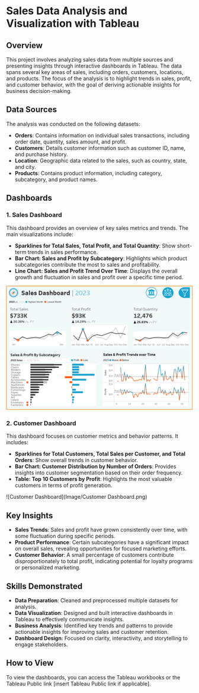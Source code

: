 # Sales Data Analysis and Visualization with Tableau

## Overview

This project involves analyzing sales data from multiple sources and presenting insights through interactive dashboards in Tableau. The data spans several key areas of sales, including orders, customers, locations, and products. The focus of the analysis is to highlight trends in sales, profit, and customer behavior, with the goal of deriving actionable insights for business decision-making.

## Data Sources

The analysis was conducted on the following datasets:
- **Orders**: Contains information on individual sales transactions, including order date, quantity, sales amount, and profit.
- **Customers**: Details customer information such as customer ID, name, and purchase history.
- **Location**: Geographic data related to the sales, such as country, state, and city.
- **Products**: Contains product information, including category, subcategory, and product names.

## Dashboards

### 1. Sales Dashboard
This dashboard provides an overview of key sales metrics and trends. The main visualizations include:
- **Sparklines for Total Sales, Total Profit, and Total Quantity**: Show short-term trends in sales performance.
- **Bar Chart: Sales and Profit by Subcategory**: Highlights which product subcategories contribute the most to sales and profitability.
- **Line Chart: Sales and Profit Trend Over Time**: Displays the overall growth and fluctuation in sales and profit over a specific time period.

![Sales Dashboard](https://raw.githubusercontent.com/hiephoangt/Sales-Analysis-Dashboard---Tableau-Project/main/Image/Sales%20Dashboard.png)

### 2. Customer Dashboard
This dashboard focuses on customer metrics and behavior patterns. It includes:
- **Sparklines for Total Customers, Total Sales per Customer, and Total Orders**: Show overall trends in customer behavior.
- **Bar Chart: Customer Distribution by Number of Orders**: Provides insights into customer segmentation based on their order frequency.
- **Table: Top 10 Customers by Profit**: Highlights the most valuable customers in terms of profit generation.

![Customer Dashboard](Image/Customer Dashboard.png) 

## Key Insights
- **Sales Trends**: Sales and profit have grown consistently over time, with some fluctuation during specific periods.
- **Product Performance**: Certain subcategories have a significant impact on overall sales, revealing opportunities for focused marketing efforts.
- **Customer Behavior**: A small percentage of customers contribute disproportionately to total profit, indicating potential for loyalty programs or personalized marketing.

## Skills Demonstrated
- **Data Preparation**: Cleaned and preprocessed multiple datasets for analysis.
- **Data Visualization**: Designed and built interactive dashboards in Tableau to effectively communicate insights.
- **Business Analysis**: Identified key trends and patterns to provide actionable insights for improving sales and customer retention.
- **Dashboard Design**: Focused on clarity, interactivity, and storytelling to engage stakeholders.

## How to View
To view the dashboards, you can access the Tableau workbooks or the Tableau Public link [insert Tableau Public link if applicable].
